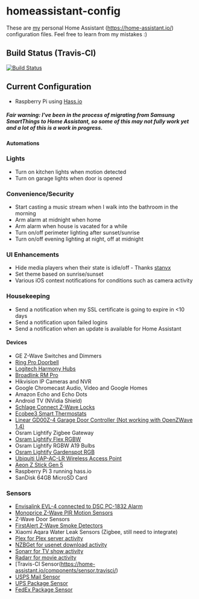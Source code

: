 # homeassistant-config
These are [my](https://twitter.com/allanak) personal Home Assistant (https://home-assistant.io/) configuration files. Feel free to learn from my mistakes :)

## Build Status (Travis-CI)
[![Build Status](https://travis-ci.org/allanak/homeassistant-config.svg?branch=master)](https://travis-ci.org/allanak/homeassistant-config)

## Current Configuration
* Raspberry Pi using [Hass.io](https://home-assistant.io/hassio/)

##### Fair warning: I've been in the process of migrating from Samsung SmartThings to Home Assistant, so some of this may not fully work yet and a lot of this is a work in progress.

#### Automations
### Lights
* Turn on kitchen lights when motion detected
* Turn on garage lights when door is opened
### Convenience/Security
* Start casting a music stream when I walk into the bathroom in the morning
* Arm alarm at midnight when home
* Arm alarm when house is vacated for a while
* Turn on/off perimeter lighting after sunset/sunrise
* Turn on/off evening lighting at night, off at midnight
### UI Enhancements
* Hide media players when their state is idle/off - Thanks [stanvx](https://github.com/stanvx/Home-Assistant-Configuration)
* Set theme based on sunrise/sunset
* Various iOS context notifications for conditions such as camera activity
### Housekeeping
* Send a notification when my SSL certificate is going to expire in <10 days
* Send a notification upon failed logins
* Send a notification when an update is available for Home Assistant

#### Devices
* GE Z-Wave Switches and Dimmers
* [Ring Pro Doorbell](https://ring.com/video-doorbell-pro)
* [Logitech Harmony Hubs](https://www.logitech.com/en-us/product/harmony-hub)
* [Broadlink RM Pro](https://www.amazon.com/Broadlink-Automation-Universal-Compatible-Smartphones/dp/B01GIXZDKO)
* Hikvision IP Cameras and NVR
* Google Chromecast Audio, Video and Google Homes
* Amazon Echo and Echo Dots
* Android TV (NVidia Shield)
* [Schlage Connect Z-Wave Locks](https://www.amazon.com/Schlage-Connect-Touchscreen-Deadbolt-Technology/dp/B01AGX7K12)
* [Ecobee3 Smart Thermostats](https://www.amazon.com/ecobee3-Thermostat-Sensor-Generation-Amazon/dp/B00ZIRV39M)
* [Linear GD00Z-4 Garage Door Controller (Not working with OpenZWave 1.4)](https://www.amazon.com/GoControl-Linear-GD00Z-4-Z-Wave-Controller/dp/B00M75TEIU)
* Osram Lightify Zigbee Gateway
* [Osram Lightify Flex RGBW](https://www.amazon.com/SYLVANIA-Smart-Connected-Tunable-Daylight/dp/B00R1PB80I)
* Osram Lightify RGBW A19 Bulbs
* [Osram Lightify Gardenspot RGB](https://www.amazon.com/SYLVANIA-Smart-Landscape-Lighting-Gardenspots/dp/B00R1PB2ZY)
* [Ubiquiti UAP-AC-LR Wireless Access Point](https://www.amazon.com/Ubiquiti-UAP-AC-LR-Networks-Enterprise-System/dp/B015PRCBBI)
* [Aeon Z Stick Gen 5](https://www.amazon.com/Aeotec-Z-Stick-Z-Wave-create-gateway/dp/B00X0AWA6E)
* Raspberry Pi 3 running hass.io
* SanDisk 64GB MicroSD Card

### Sensors
* [Envisalink EVL-4 connected to DSC PC-1832 Alarm](https://www.amazon.com/Envisalink-EVL-4EZR-Security-Interface-Honeywell/dp/B016WQTJ4S)
* [Monoprice Z-Wave PIR Motion Sensors](https://www.monoprice.com/product?p_id=15271)
* Z-Wave Door Sensors
* [FirstAlert Z-Wave Smoke Detectors](https://www.lowes.com/pd/First-Alert-Z-Wave-Battery-powered-3-Volt-Photoelectric-Sensor-Smoke-Detector/4780111)
* Xiaomi Aqara Water Leak Sensors (Zigbee, still need to integrate)
* [Plex for Plex server activity](https://home-assistant.io/components/sensor.plex/)
* [NZBGet for usenet download activity](https://home-assistant.io/components/sensor.nzbget/)
* [Sonarr for TV show activity](https://home-assistant.io/components/sensor.sonarr/)
* [Radarr for movie activity](https://home-assistant.io/components/sensor.radarr/)
* [Travis-CI Sensor(https://home-assistant.io/components/sensor.travisci/)
* [USPS Mail Sensor](https://home-assistant.io/components/sensor.usps/)
* [UPS Package Sensor](https://home-assistant.io/components/sensor.ups/)
* [FedEx Package Sensor](https://home-assistant.io/components/sensor.fedex/)
